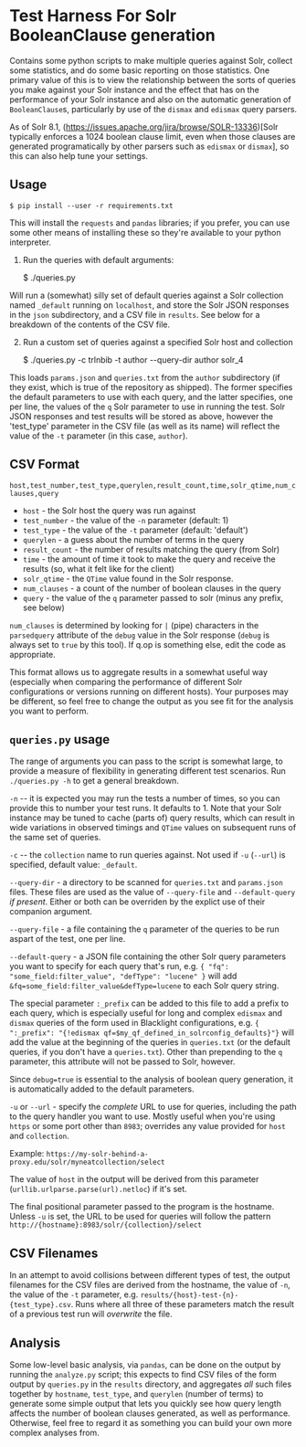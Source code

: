 # Test Harness For Solr BooleanClause generation

Contains some python scripts to make multiple queries against Solr, collect
some statistics, and do some basic reporting on those statistics.  One 
primary value of this is to view the relationship between the sorts of
queries you make against your Solr instance and the effect that has on
the performance of your Solr instance and also on the automatic generation
of `BooleanClause`s, particularly by use of the `dismax` and `edismax`
query parsers.  

As of Solr 8.1,
(https://issues.apache.org/jira/browse/SOLR-13336)[Solr
typically enforces a 1024 boolean clause limit, even when those clauses are
generated programatically by other parsers such as `edismax` or `dismax`], so
this can also help tune your settings.

## Usage

    $ pip install --user -r requirements.txt

This will install the `requests` and `pandas` libraries; if you prefer, you 
can use some other means of installing these so they're available to your 
python interpreter.

1. Run the queries with default arguments:

    $ ./queries.py

Will run a (somewhat) silly set of default queries against a Solr collection
named `_default` running on `localhost`, and store the Solr JSON responses in
the `json` subdirectory, and a CSV file in `results`.  See below for a
breakdown of the contents of the CSV file.

2. Run a custom set of queries against a specified Solr host and collection

    $ ./queries.py -c trlnbib -t author --query-dir author solr_4

This loads `params.json` and `queries.txt` from the `author` subdirectory (if they exist, which is true of the repository as shipped).  The
former specifies the default parameters to use with each query, and the latter
specifies, one per line, the values of the `q` Solr parameter to use in running
the test.  Solr JSON responses and test results will be stored as above,
however the 'test_type' parameter in the CSV file (as well as its name) will
reflect the value of the `-t` parameter (in this case, `author`).

## CSV Format

`host,test_number,test_type,querylen,result_count,time,solr_qtime,num_clauses,query`

 - `host` - the Solr host the query was run against
 - `test_number` - the value of the `-n` parameter (default: 1)
 - `test_type` - the value of the `-t` parameter (default: 'default')
 - `querylen` - a guess about the number of terms in the query
 - `result_count` - the number of results matching the query (from Solr)
 - `time` - the amount of time it took to make the query and receive the results
            (so, what it felt like for the client)
 - `solr_qtime` - the `QTime` value found in the Solr response.
 - `num_clauses` - a count of the number of boolean clauses in the query
 - `query` - the value of the `q` parameter passed to solr (minus any prefix, see below)

`num_clauses` is determined by looking for `|` (pipe) characters in the
`parsedquery` attribute of the `debug` value in the Solr response (`debug` is
always set to `true` by this tool).  If q.op is something else, edit the code
as appropriate.

This format allows us to aggregate results in a somewhat useful way (especially
when comparing the performance of different Solr configurations or versions
running on different hosts).  Your purposes may be different, so feel free to change the output as you see fit for the analysis you want to perform.

## `queries.py` usage

The range of arguments you can pass to the script is somewhat large, to provide
a measure of flexibility in generating different test scenarios.  Run `./queries.py -h` to get a general breakdown.

`-n` -- it is expected you may run the tests a number of times, so you can
provide this to number your test runs.  It defaults to 1. Note that your Solr
instance may be tuned to cache (parts of) query results, which can result in
wide variations in observed timings and `QTime` values on subsequent runs of the same set of queries.

`-c` -- the `collection` name to run queries against.  Not used if `-u` (`--url`) is specified, default value: `_default`.

`--query-dir` - a directory to be scanned for `queries.txt` and `params.json`
files. These files are used as the value of `--query-file` and
`--default-query` _if present_.  Either or both can be overriden by the explict use of their companion argument.

`--query-file` - a file containing the `q` parameter of the queries to be run aspart of the test, one per line.

`--default-query` - a JSON file containing the other Solr query parameters you
want to specify for each query that's run, e.g. `{ "fq":
"some_field:filter_value", "defType": "lucene" }` will add
`&fq=some_field:filter_value&defType=lucene` to each Solr query string.

The special parameter `:_prefix` can be added to this file to add a prefix to
each query, which is especially useful for long and complex `edismax` and
`dismax` queries of the form used in Blacklight configurations, e.g.  `{
":_prefix": "{!edismax qf=$my_qf_defined_in_solrconfig_defaults}"}` will add
the value at the beginning of the queries in `queries.txt` (or the default
queries, if you don't have a `queries.txt`).  Other than prepending to the `q`
parameter, this attribute will not be passed to Solr, however.

Since `debug=true` is essential to the analysis of boolean query generation, it
is automatically added to the default parameters.

`-u` or `--url` - specify the _complete_ URL to use for queries, including the
path to the query handler you want to use. Mostly useful when you're using
`https` or some port other than `8983`; overrides any value provided for `host`
and `collection`. 

Example: `https://my-solr-behind-a-proxy.edu/solr/myneatcollection/select`

The value of `host` in the output will be derived from this parameter
(`urllib.urlparse.parse(url).netloc`) if it's set.

The final positional parameter passed to the program is the hostname.  Unless
`-u` is set, the URL to be used for queries will follow the pattern
`http://{hostname}:8983/solr/{collection}/select`

## CSV Filenames

In an attempt to avoid collisions between different types of test, the output
filenames for the CSV files are derived from the hostname, the value of `-n`,
the value of the `-t` parameter, e.g.
`results/{host}-test-{n}-{test_type}.csv`.  Runs where all three of these
parameters match the result of a previous test run will *overwrite* the file.

## Analysis

Some low-level basic analysis, via `pandas`, can be done on the output by
running the `analyze.py` script; this expects to find CSV files of the form
output by `queries.py` in the `results` directory, and aggregates _all_ such
files together by `hostname`, `test_type`, and `querylen` (number of terms) to
generate some simple output that lets you quickly see how query length affects
the number of boolean clauses generated, as well as performance.  Otherwise,
feel free to regard it as something you can build your own more complex 
analyses from.
